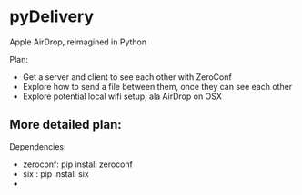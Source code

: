 # pyDelivery
Apple AirDrop, reimagined in Python

Plan:
 - Get a server and client to see each other with ZeroConf
 - Explore how to send a file between them, once they can see each other
 - Explore potential local wifi setup, ala AirDrop on OSX

More detailed plan:
 - 

Dependencies:
 - zeroconf: pip install zeroconf
 - six     : pip install six
 - 
